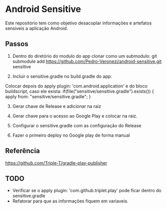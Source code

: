 Android Sensitive
===================================

Este repositório tem como objetivo desacoplar informações e artefatos sensiveis a aplicação Android.

Passos
--------------
1. Dentro do diretório do modulo do app clonar como um submodulo:
git submodule add https://github.com/Pedro-Veronezi/android-sensitive.git sensitive

2. Incluir o sensitive.gradle no build.gradle do app:

Colocar depois do apply plugin: 'com.android.application' e do bloco buildscript, caso ele exista:
if(file("sensitive/sensitive.gradle").exists()) {
    apply from: "sensitive/sensitive.gradle";
}

3. Gerar chave de Release e adicionar na raiz

4. Gerar chave para o acesso ao Google Play e colocar na raiz.

5. Configurar o sensitive.gradle com as configuração do Release

6. Fazer o primeiro deploy no Google play de forma manual

Referência
-------
https://github.com/Triple-T/gradle-play-publisher



TODO
------
- Verificar se o apply plugin: 'com.github.triplet.play' pode ficar dentro do sensitive.gradle
- Refatorar para que as informações fiquem em variaveis.
